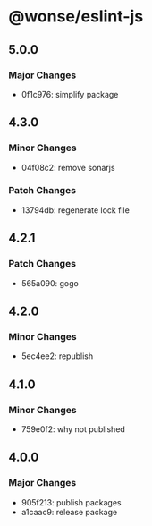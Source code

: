 # @wonse/eslint-js

## 5.0.0

### Major Changes

- 0f1c976: simplify package

## 4.3.0

### Minor Changes

- 04f08c2: remove sonarjs

### Patch Changes

- 13794db: regenerate lock file

## 4.2.1

### Patch Changes

- 565a090: gogo

## 4.2.0

### Minor Changes

- 5ec4ee2: republish

## 4.1.0

### Minor Changes

- 759e0f2: why not published

## 4.0.0

### Major Changes

- 905f213: publish packages
- a1caac9: release package

